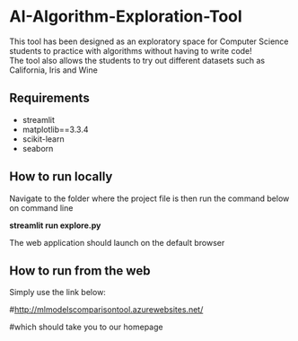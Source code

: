 # AI-Algorithm-Exploration-Tool #
This tool has been designed as an exploratory space for Computer Science students to practice with algorithms without having to write code!  
The tool also allows the students to try out different datasets such as California, Iris and Wine

## Requirements
* streamlit
* matplotlib==3.3.4
* scikit-learn
* seaborn

## How to run locally
Navigate to the folder where the project file is then run the command below on command line

**streamlit run explore.py**

The web application should launch on the default browser

## How to run from the web
Simply use the link below:

#http://mlmodelscomparisontool.azurewebsites.net/

#which should take you to our homepage
